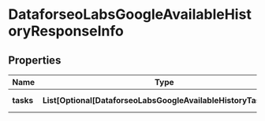 # DataforseoLabsGoogleAvailableHistoryResponseInfo


## Properties

| Name | Type | Description | Notes |
|------------ | ------------- | ------------- | -------------|
**tasks** | **List[Optional[DataforseoLabsGoogleAvailableHistoryTaskInfo]]** | array of tasks |[optional]|